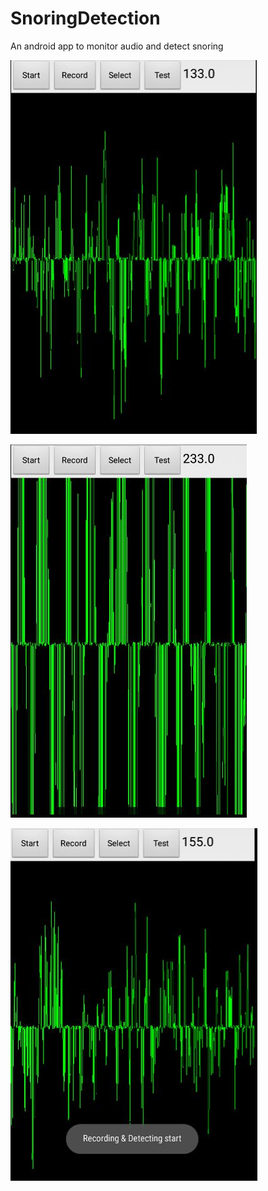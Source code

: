# SnoringDetection
An android app to monitor audio and detect snoring

![Snore 1](https://github.com/akshaykota/SnoringDetection/raw/master/snore1.JPG)

![Snore 2](https://github.com/akshaykota/SnoringDetection/raw/master/snore2.JPG)

![Snore 3](https://github.com/akshaykota/SnoringDetection/raw/master/snore3.JPG)
